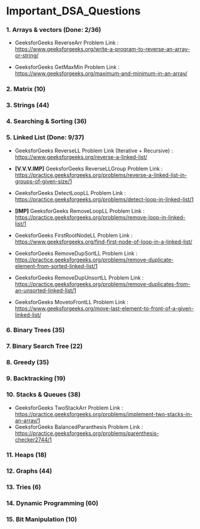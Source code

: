 # Important_DSA_Questions

### 1. Arrays & vectors (Done: 2/36)

- GeeksforGeeks ReverseArr Problem Link : https://www.geeksforgeeks.org/write-a-program-to-reverse-an-array-or-string/

- GeeksforGeeks GetMaxMin Problem Link : https://www.geeksforgeeks.org/maximum-and-minimum-in-an-array/

### 2. Matrix (10)

### 3. Strings (44)

### 4. Searching & Sorting (36)

### 5. Linked List (Done: 9/37)

- GeeksforGeeks ReverseLL Problem Link (Iterative + Recursive) : https://www.geeksforgeeks.org/reverse-a-linked-list/

- <b>[V.V.V.IMP]</b> GeeksforGeeks ReverseLLGroup Problem Link : https://practice.geeksforgeeks.org/problems/reverse-a-linked-list-in-groups-of-given-size/1

- GeeksforGeeks DetectLoopLL Problem Link : https://practice.geeksforgeeks.org/problems/detect-loop-in-linked-list/1

- <b>[IMP]</b> GeeksforGeeks RemoveLoopLL Problem Link : https://practice.geeksforgeeks.org/problems/remove-loop-in-linked-list/1

- GeeksforGeeks FirstRootNodeLL Problem Link : https://www.geeksforgeeks.org/find-first-node-of-loop-in-a-linked-list/

- GeeksforGeeks RemoveDupSortLL Problem Link : https://practice.geeksforgeeks.org/problems/remove-duplicate-element-from-sorted-linked-list/1

- GeeksforGeeks RemoveDupUnsortLL Problem Link : https://practice.geeksforgeeks.org/problems/remove-duplicates-from-an-unsorted-linked-list/1

- GeeksforGeeks MovetoFrontLL Problem Link : https://www.geeksforgeeks.org/move-last-element-to-front-of-a-given-linked-list/

### 6. Binary Trees (35)

### 7. Binary Search Tree (22)

### 8. Greedy (35)

### 9. Backtracking (19)

### 10. Stacks & Queues (38)

- GeeksforGeeks TwoStackArr Problem Link : https://practice.geeksforgeeks.org/problems/implement-two-stacks-in-an-array/1
- GeeksforGeeks BalancedParanthesis Problem Link : https://practice.geeksforgeeks.org/problems/parenthesis-checker2744/1

### 11. Heaps (18)

### 12. Graphs (44)

### 13. Tries (6)

### 14. Dynamic Programming (60)

### 15. Bit Manipulation (10)
